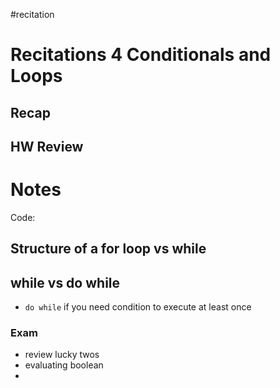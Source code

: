 #recitation 
# Recitations 4 Conditionals and Loops
## Recap

## HW Review


# Notes
Code: 

## Structure of a for loop vs while

## while vs do while
- `do while` if you need condition to execute at least once

### Exam
- review lucky twos
- evaluating boolean
- 